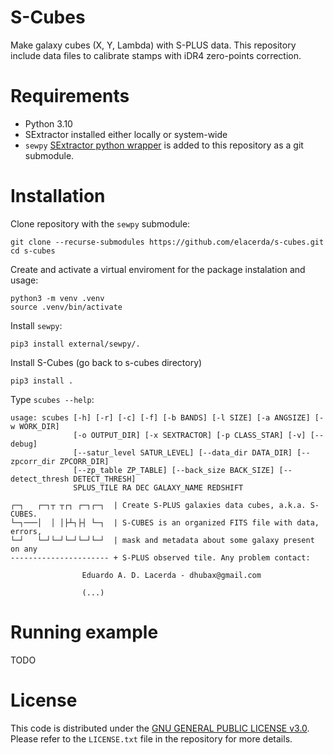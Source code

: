 # S-Cubes

Make galaxy cubes (X, Y, Lambda) with S-PLUS data. This repository include data files to calibrate stamps with iDR4 zero-points correction.

# Requirements

- Python 3.10
- SExtractor installed either locally or system-wide
- `sewpy` [SExtractor python wrapper](https://sewpy.readthedocs.io/en/latest/installation.html) is added to this repository as a git submodule.

# Installation

Clone repository with the `sewpy` submodule:

```console
git clone --recurse-submodules https://github.com/elacerda/s-cubes.git
cd s-cubes
```

Create and activate a virtual enviroment for the package instalation and usage:

```console
python3 -m venv .venv
source .venv/bin/activate
```

Install `sewpy`:

```console
pip3 install external/sewpy/.
```

Install S-Cubes (go back to s-cubes directory)

```console
pip3 install .

```
Type `scubes --help`:

```console
usage: scubes [-h] [-r] [-c] [-f] [-b BANDS] [-l SIZE] [-a ANGSIZE] [-w WORK_DIR] 
              [-o OUTPUT_DIR] [-x SEXTRACTOR] [-p CLASS_STAR] [-v] [--debug] 
              [--satur_level SATUR_LEVEL] [--data_dir DATA_DIR] [--zpcorr_dir ZPCORR_DIR] 
              [--zp_table ZP_TABLE] [--back_size BACK_SIZE] [--detect_thresh DETECT_THRESH]
              SPLUS_TILE RA DEC GALAXY_NAME REDSHIFT

┌─┐   ┌─┐┬ ┬┌┐ ┌─┐┌─┐  | Create S-PLUS galaxies data cubes, a.k.a. S-CUBES. 
└─┐───│  │ │├┴┐├┤ └─┐  | S-CUBES is an organized FITS file with data, errors, 
└─┘   └─┘└─┘└─┘└─┘└─┘  | mask and metadata about some galaxy present on any 
---------------------- + S-PLUS observed tile. Any problem contact:

                Eduardo A. D. Lacerda - dhubax@gmail.com

                (...)
```

# Running example

TODO

# License

This code is distributed under the [GNU GENERAL PUBLIC LICENSE v3.0](LICENSE). Please refer to the `LICENSE.txt` file in the repository for more details.
